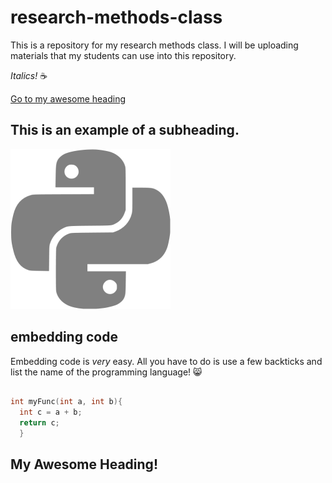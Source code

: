 # research-methods-class
This is a repository for my research methods class. 
I will be uploading materials that my students can use 
into this repository. 

_Italics!_
:coffee:

[Go to my awesome heading](#my-awesome-heading)

## This is an example of a subheading. 
![Alt Text](/img/python.png)

## embedding code

Embedding code is _very_ easy. All you have to do 
is use a few backticks and list the name of the programming language! 😸

```cpp

int myFunc(int a, int b){
  int c = a + b; 
  return c;
  }  
```

## My Awesome Heading!
